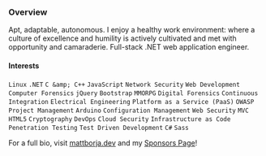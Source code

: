 ### Overview

Apt, adaptable, autonomous. I enjoy a healthy work environment: where a culture of excellence and humility is actively cultivated and met with opportunity and camaraderie. Full-stack .NET web application engineer.

#### Interests
`Linux` `.NET` `C &amp; C++` `JavaScript` `Network Security` `Web Development` `Computer Forensics` `jQuery` `Bootstrap` `MMORPG` `Digital Forensics` `Continuous Integration` `Electrical Engineering` `Platform as a Service (PaaS)` `OWASP` `Project Management` `Arduino` `Configuration Management` `Web Security` `MVC` `HTML5` `Cryptography` `DevOps` `Cloud Security` `Infrastructure as Code` `Penetration Testing` `Test Driven Development` `C#` `Sass`

For a full bio, visit [mattborja.dev](https://mattborja.dev/) and my [Sponsors Page](https://github.com/sponsors/mattborja)!
